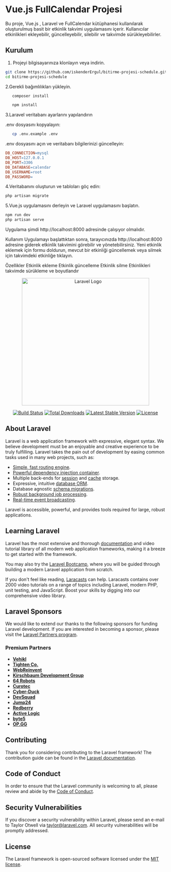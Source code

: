 # Vue.js FullCalendar Projesi

Bu proje, Vue.js , Laravel  ve FullCalendar kütüphanesi kullanılarak oluşturulmuş basit bir etkinlik takvimi uygulamasını içerir. Kullanıcılar etkinlikleri ekleyebilir, güncelleyebilir, silebilir ve takvimde sürükleyebilirler.

## Kurulum

1. Projeyi bilgisayarınıza klonlayın veya indirin.

```bash
git clone https://github.com/iskenderErgul/bitirme-projesi-schedule.git
cd bitirme-projesi-schedule
````

 2.Gerekli bağımlılıkları yükleyin.
```bash
   composer install
````
```bash
   npm install
````
 3.Laravel veritabanı ayarlarını yapılandırın 

.env dosyasını kopyalayın:

```bash
   cp .env.example .env
````
.env dosyasını açın ve veritabanı bilgilerinizi güncelleyin:

```makefile
DB_CONNECTION=mysql
DB_HOST=127.0.0.1
DB_PORT=3306
DB_DATABASE=calendar
DB_USERNAME=root
DB_PASSWORD=
````

4.Veritabanını oluşturun ve tabloları göç edin:
```bash
php artisan migrate
```
5.Vue.js uygulamasını derleyin ve Laravel uygulamasını başlatın.

```bash
npm run dev
php artisan serve
```
Uygulama şimdi http://localhost:8000 adresinde çalışıyor olmalıdır.

Kullanım
Uygulamayı başlattıktan sonra, tarayıcınızda http://localhost:8000 adresine giderek etkinlik takvimini görebilir ve yönetebilirsiniz. Yeni etkinlik eklemek için formu doldurun, mevcut bir etkinliği güncellemek veya silmek için takvimdeki etkinliğe tıklayın.

Özellikler
Etkinlik ekleme
Etkinlik güncelleme
Etkinlik silme
Etkinlikleri takvimde sürükleme ve boyutlandır


<p align="center"><a href="https://laravel.com" target="_blank"><img src="https://raw.githubusercontent.com/laravel/art/master/logo-lockup/5%20SVG/2%20CMYK/1%20Full%20Color/laravel-logolockup-cmyk-red.svg" width="400" alt="Laravel Logo"></a></p>

<p align="center">
<a href="https://github.com/laravel/framework/actions"><img src="https://github.com/laravel/framework/workflows/tests/badge.svg" alt="Build Status"></a>
<a href="https://packagist.org/packages/laravel/framework"><img src="https://img.shields.io/packagist/dt/laravel/framework" alt="Total Downloads"></a>
<a href="https://packagist.org/packages/laravel/framework"><img src="https://img.shields.io/packagist/v/laravel/framework" alt="Latest Stable Version"></a>
<a href="https://packagist.org/packages/laravel/framework"><img src="https://img.shields.io/packagist/l/laravel/framework" alt="License"></a>
</p>

## About Laravel

Laravel is a web application framework with expressive, elegant syntax. We believe development must be an enjoyable and creative experience to be truly fulfilling. Laravel takes the pain out of development by easing common tasks used in many web projects, such as:

- [Simple, fast routing engine](https://laravel.com/docs/routing).
- [Powerful dependency injection container](https://laravel.com/docs/container).
- Multiple back-ends for [session](https://laravel.com/docs/session) and [cache](https://laravel.com/docs/cache) storage.
- Expressive, intuitive [database ORM](https://laravel.com/docs/eloquent).
- Database agnostic [schema migrations](https://laravel.com/docs/migrations).
- [Robust background job processing](https://laravel.com/docs/queues).
- [Real-time event broadcasting](https://laravel.com/docs/broadcasting).

Laravel is accessible, powerful, and provides tools required for large, robust applications.

## Learning Laravel

Laravel has the most extensive and thorough [documentation](https://laravel.com/docs) and video tutorial library of all modern web application frameworks, making it a breeze to get started with the framework.

You may also try the [Laravel Bootcamp](https://bootcamp.laravel.com), where you will be guided through building a modern Laravel application from scratch.

If you don't feel like reading, [Laracasts](https://laracasts.com) can help. Laracasts contains over 2000 video tutorials on a range of topics including Laravel, modern PHP, unit testing, and JavaScript. Boost your skills by digging into our comprehensive video library.

## Laravel Sponsors

We would like to extend our thanks to the following sponsors for funding Laravel development. If you are interested in becoming a sponsor, please visit the [Laravel Partners program](https://partners.laravel.com).

### Premium Partners

- **[Vehikl](https://vehikl.com/)**
- **[Tighten Co.](https://tighten.co)**
- **[WebReinvent](https://webreinvent.com/)**
- **[Kirschbaum Development Group](https://kirschbaumdevelopment.com)**
- **[64 Robots](https://64robots.com)**
- **[Curotec](https://www.curotec.com/services/technologies/laravel/)**
- **[Cyber-Duck](https://cyber-duck.co.uk)**
- **[DevSquad](https://devsquad.com/hire-laravel-developers)**
- **[Jump24](https://jump24.co.uk)**
- **[Redberry](https://redberry.international/laravel/)**
- **[Active Logic](https://activelogic.com)**
- **[byte5](https://byte5.de)**
- **[OP.GG](https://op.gg)**

## Contributing

Thank you for considering contributing to the Laravel framework! The contribution guide can be found in the [Laravel documentation](https://laravel.com/docs/contributions).

## Code of Conduct

In order to ensure that the Laravel community is welcoming to all, please review and abide by the [Code of Conduct](https://laravel.com/docs/contributions#code-of-conduct).

## Security Vulnerabilities

If you discover a security vulnerability within Laravel, please send an e-mail to Taylor Otwell via [taylor@laravel.com](mailto:taylor@laravel.com). All security vulnerabilities will be promptly addressed.

## License

The Laravel framework is open-sourced software licensed under the [MIT license](https://opensource.org/licenses/MIT).
